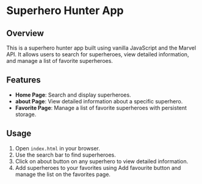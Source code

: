 # Superhero Hunter App

## Overview
This is a superhero hunter app built using vanilla JavaScript and the Marvel API. It allows users to search for superheroes, view detailed information, and manage a list of favorite superheroes.

## Features
- **Home Page**: Search and display superheroes.
- **about Page**: View detailed information about a specific superhero.
- **Favorite Page**: Manage a list of favorite superheroes with persistent storage.

## Usage
1. Open `index.html` in your browser.
2. Use the search bar to find superheroes.
3. Click on about button on any superhero to view detailed information.
4. Add superheroes to your favorites using Add favourite button and manage the list on the favorites page.

